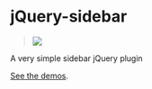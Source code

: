 jQuery-sidebar
==============

> [![](http://i.imgur.com/judcrdC.png)](http://jillix.github.com/jQuery-sidebar)

A very simple sidebar jQuery plugin

[See the demos](http://jillix.github.com/jQuery-sidebar).
